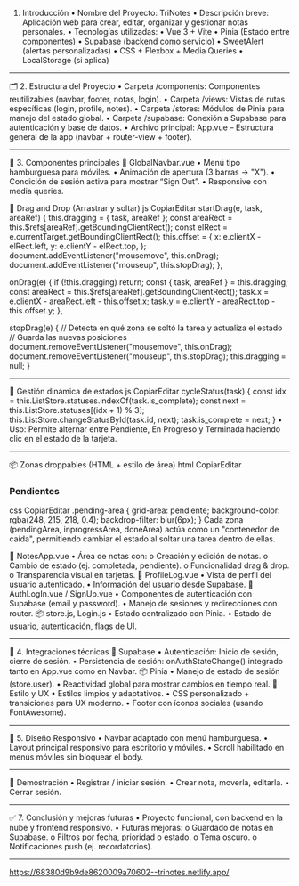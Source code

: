 1. Introducción
•	Nombre del Proyecto: TriNotes
•	Descripción breve: Aplicación web para crear, editar, organizar y gestionar notas personales.
•	Tecnologías utilizadas:
•	Vue 3 + Vite
•	Pinia (Estado entre componentes)
•	Supabase (backend como servicio)
•	SweetAlert (alertas personalizadas)
•	CSS + Flexbox + Media Queries
•	LocalStorage (si aplica)


________________________________________
🗂️ 2. Estructura del Proyecto
•	Carpeta /components: Componentes reutilizables (navbar, footer, notas, login).
•	Carpeta /views: Vistas de rutas específicas (login, profile, notes).
•	Carpeta /stores: Módulos de Pinia para manejo del estado global.
•	Carpeta /supabase: Conexión a Supabase para autenticación y base de datos.
•	Archivo principal: App.vue – Estructura general de la app (navbar + router-view + footer).
________________________________________




🧩 3. Componentes principales
🧭 GlobalNavbar.vue
•	Menú tipo hamburguesa para móviles.
•	Animación de apertura (3 barras → "X").
•	Condición de sesión activa para mostrar “Sign Out”.
•	Responsive con media queries.



🔄 Drag and Drop (Arrastrar y soltar)
js
CopiarEditar
startDrag(e, task, areaRef) {
  this.dragging = { task, areaRef };
  const areaRect = this.$refs[areaRef].getBoundingClientRect();
  const elRect = e.currentTarget.getBoundingClientRect();
  this.offset = {
    x: e.clientX - elRect.left,
    y: e.clientY - elRect.top,
  };
  document.addEventListener("mousemove", this.onDrag);
  document.addEventListener("mouseup", this.stopDrag);
},

onDrag(e) {
  if (!this.dragging) return;
  const { task, areaRef } = this.dragging;
  const areaRect = this.$refs[areaRef].getBoundingClientRect();
  task.x = e.clientX - areaRect.left - this.offset.x;
  task.y = e.clientY - areaRect.top - this.offset.y;
},

stopDrag(e) {
  // Detecta en qué zona se soltó la tarea y actualiza el estado
  // Guarda las nuevas posiciones
  document.removeEventListener("mousemove", this.onDrag);
  document.removeEventListener("mouseup", this.stopDrag);
  this.dragging = null;
}
________________________________________
🔁 Gestión dinámica de estados
js
CopiarEditar
cycleStatus(task) {
  const idx = this.ListStore.statuses.indexOf(task.is_complete);
  const next = this.ListStore.statuses[(idx + 1) % 3];
  this.ListStore.changeStatusById(task.id, next);
  task.is_complete = next;
}
•	Uso: Permite alternar entre Pendiente, En Progreso y Terminada haciendo clic en el estado de la tarjeta.
________________________________________


📦 Zonas droppables (HTML + estilo de área)
html
CopiarEditar
<!-- Zona de tareas Pendientes -->
<div class="drop-area pending-area" ref="pendingArea">
  <h3>Pendientes</h3>
  <div
    v-for="task in pendingTasks"
    :key="task.id"
    class="task-card pending"
    @mousedown="startDrag($event, task, 'pendingArea')"
    :style="getStyle(task, 'pendingArea')"
  >
    <!-- contenido de la tarjeta -->
  </div>
</div>
css
CopiarEditar
.pending-area {
  grid-area: pendiente;
  background-color: rgba(248, 215, 218, 0.4);
  backdrop-filter: blur(6px);
}
Cada zona (pendingArea, inprogressArea, doneArea) actúa como un "contenedor de caída", permitiendo cambiar el estado al soltar una tarea dentro de ellas.

📒 NotesApp.vue
•	Área de notas con:
o	Creación y edición de notas.
o	Cambio de estado (ej. completada, pendiente).
o	Funcionalidad drag & drop.
o	Transparencia visual en tarjetas.
👤 ProfileLog.vue
•	Vista de perfil del usuario autenticado.
•	Información del usuario desde Supabase.
🔐 AuthLogIn.vue / SignUp.vue
•	Componentes de autenticación con Supabase (email y password).
•	Manejo de sesiones y redirecciones con router.
📦 store.js, Login.js
•	Estado centralizado con Pinia.
•	Estado de usuario, autenticación, flags de UI.
________________________________________
🔌 4. Integraciones técnicas
🔐 Supabase
•	Autenticación: Inicio de sesión, cierre de sesión.
•	Persistencia de sesión: onAuthStateChange() integrado tanto en App.vue como en Navbar.
📦 Pinia
•	Manejo de estado de sesión (store.user).
•	Reactividad global para mostrar cambios en tiempo real.
🎨 Estilo y UX
•	Estilos limpios y adaptativos.
•	CSS personalizado + transiciones para UX moderno.
•	Footer con íconos sociales (usando FontAwesome).
________________________________________
📱 5. Diseño Responsivo
•	Navbar adaptado con menú hamburguesa.
•	Layout principal responsivo para escritorio y móviles.
•	Scroll habilitado en menús móviles sin bloquear el body.
________________________________________
🧪  Demostración 
•	Registrar / iniciar sesión.
•	Crear nota, moverla, editarla.
•	Cerrar sesión.
________________________________________
✅ 7. Conclusión y mejoras futuras
•	Proyecto funcional, con backend en la nube y frontend responsivo.
•	Futuras mejoras:
o	Guardado de notas en Supabase.
o	Filtros por fecha, prioridad o estado.
o	Tema oscuro.
o	Notificaciones push (ej. recordatorios).
________________________________________



https://68380d9b9de8620009a70602--trinotes.netlify.app/